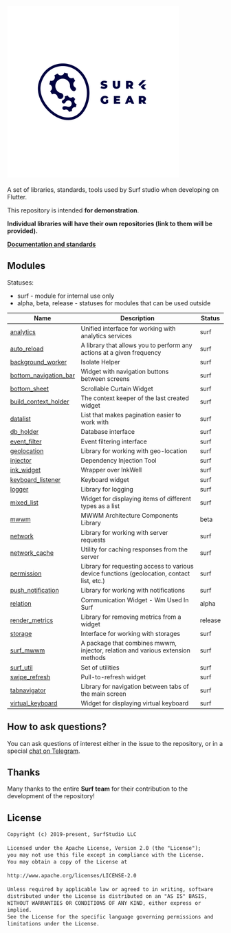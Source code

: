 # <img src="logo.gif" title="logo" width="400" height="400" align="middle" />


A set of libraries, standards, tools used by Surf studio when developing on Flutter.

This repository is intended **for demonstration**.

**Individual libraries will have their own repositories (link to them will be provided).**

[**Documentation and standards**](docs/en/main.md)

## Modules

Statuses:

- surf - module for internal use only
- alpha, beta, release - statuses for modules that can be used outside

| Name | Description | Status |
| ---------- | ---------- | -------- |
| [analytics](packages/analytics/)|Unified interface for working with analytics services | surf |
| [auto_reload](packages/auto_reload/)| A library that allows you to perform any actions at a given frequency | surf |
| [background_worker](packages/background_worker/)| Isolate Helper | surf |
| [bottom_navigation_bar](packages/bottom_navigation_bar/)| Widget with navigation buttons between screens | surf |
| [bottom_sheet](packages/bottom_sheet/) | Scrollable Curtain Widget | surf |
| [build_context_holder](packages/build_context_holder/) | The context keeper of the last created widget | surf |
| [datalist](packages/datalist/) | List that makes pagination easier to work with | surf |
| [db_holder](packages/db_holder/) | Database interface | surf |
| [event_filter](packages/event_filter/) | Event filtering interface | surf |
| [geolocation](packages/geolocation/) | Library for working with geo-location | surf |
| [injector](packages/injector/) | Dependency Injection Tool | surf |
| [ink_widget](packages/ink_widget/) | Wrapper over InkWell | surf |
| [keyboard_listener](packages/keyboard_listener/) | Keyboard widget | surf |
| [logger](packages/logger/) | Library for logging | surf |
| [mixed_list](packages/mixed_list/) | Widget for displaying items of different types as a list | surf |
| [mwwm](https://pub.dev/packages/mwwm) | MWWM Architecture Components Library | beta |
| [network](packages/network/) | Library for working with server requests | surf |
| [network_cache](packages/network_cache/) | Utility for caching responses from the server | surf |
| [permission](packages/permission/) | Library for requesting access to various device functions (geolocation, contact list, etc.) | surf |
| [push_notification](packages/push_notification/) | Library for working with notifications | surf |
| [relation](https://pub.dev/packages/relation) | Communication Widget - Wm Used In Surf | alpha |
| [render_metrics](https://pub.dev/packages/render_metrics) | Library for removing metrics from a widget | release |
| [storage](packages/storage/) | Interface for working with storages | surf |
| [surf_mwwm](packages/surf_mwwm/) | A package that combines mwwm, injector, relation and various extension methods | surf |
| [surf_util](packages/surf_util/) | Set of utilities | surf |
| [swipe_refresh](packages/swipe_refresh/) | Pull-to-refresh widget | surf |
| [tabnavigator](packages/tabnavigator/) | Library for navigation between tabs of the main screen | surf |
| [virtual_keyboard](packages/virtual_keyboard/) | Widget for displaying virtual keyboard | surf |


## How to ask questions?

You can ask questions of interest either in the issue to the repository,
or in a special [chat on Telegram](https://t.me/SurfGear).

## Thanks

Many thanks to the entire **Surf team** for their contribution to the development of the repository!

## License
```
Copyright (c) 2019-present, SurfStudio LLC

Licensed under the Apache License, Version 2.0 (the "License");
you may not use this file except in compliance with the License.
You may obtain a copy of the License at

http://www.apache.org/licenses/LICENSE-2.0

Unless required by applicable law or agreed to in writing, software
distributed under the License is distributed on an "AS IS" BASIS,
WITHOUT WARRANTIES OR CONDITIONS OF ANY KIND, either express or implied.
See the License for the specific language governing permissions and
limitations under the License.
```
